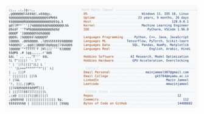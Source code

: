 <picture>
  <source srcset="https://raw.githubusercontent.com/mmazinjameel/mmazinjameel/main/dark_mode.svg?v=1756663955" media="(prefers-color-scheme: dark)">
  <img src="https://raw.githubusercontent.com/mmazinjameel/mmazinjameel/main/light_mode.svg?v=1756663955">
</picture>
